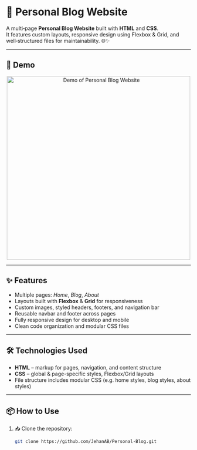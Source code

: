 # 📝 Personal Blog Website

A multi‑page **Personal Blog Website** built with **HTML** and **CSS**.  
It features custom layouts, responsive design using Flexbox & Grid, and well‑structured files for maintainability. 🌐✨

---

## 🎥 Demo

<p align="center">
  <img src="demo.gif" alt="Demo of Personal Blog Website" width="500"/>
</p>

---

## ✨ Features

-  Multiple pages: *Home*, *Blog*, *About*  
-  Layouts built with **Flexbox** & **Grid** for responsiveness  
-  Custom images, styled headers, footers, and navigation bar  
-  Reusable navbar and footer across pages  
-  Fully responsive design for desktop and mobile  
-  Clean code organization and modular CSS files  

---

## 🛠 Technologies Used

-  **HTML** – markup for pages, navigation, and content structure  
-  **CSS** – global & page-specific styles, Flexbox/Grid layouts  
-  File structure includes modular CSS (e.g. home styles, blog styles, about styles)  

---

## 📦 How to Use

1. 📥 Clone the repository:
   ```bash
   git clone https://github.com/JehanAB/Personal-Blog.git

